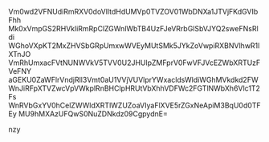 Vm0wd2VFNUdiRmRXV0doVlltdHdUMVp0TVZOV01WbDNXa1JTVjFKdGVIbFhh
Mk0xVmpGS2RHVkliRmRpClZGWnlWbTB4UzFJeVRrbGlSbVJYQ2sweFNsRldi
WGhoVXpKT2MxZHVSbGRpUmxwWVEyMUtSMk5JYkZoVwpiRXBNVlhwR1lXTnJO
VmRhUmxacFVtNUNWVkV5TVV0U2JHUlpZMFprV0FwVFJVcEZWbXRTUzFVeFNY
aGEKU0ZaWFlrVndjRll3Vmt0aU1VVjVUVlprYWxacldsWldiWGhMVkdkd2FW
WnJiRFpXTVZwcVpVWkplRnBHClpHRUtVbXhhVDFWc2FGTlNWbXh6Vlc1T2Fs
WnRVbGxYV0hCelZWWldXRTlWZUZoaVIyaFlXVE5rZGxNeApiM3BqU0d0TFEy
MU9hMXAzUFQwS0NuZDNkdz09CgpydnE=

nzy